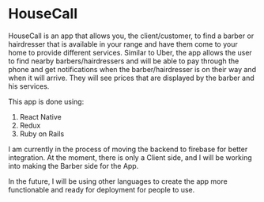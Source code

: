 # HouseCall

HouseCall is an app that allows you, the client/customer, to find a barber or hairdresser that is available in your range and have them come to your home to provide different services. Similar to Uber, the app allows the user to find nearby barbers/hairdressers and will be able to pay through the phone and get notifications when the barber/hairdresser is on their way and when it will arrive. They will see prices that are displayed by the barber and his services.

This app is done using: 

1. React Native
2. Redux
3. Ruby on Rails

I am currently in the process of moving the backend to firebase for better integration.
At the moment, there is only a Client side, and I will be working into making the Barber side for the App.

In the future, I will be using other languages to create the app more functionable and ready for deployment for people to use.